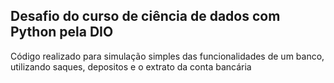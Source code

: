 ## Desafio do curso de ciência de dados com Python pela DIO

Código realizado para simulação simples das funcionalidades de um banco, utilizando saques, depositos e o extrato da conta bancária